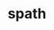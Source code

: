 ---
title: "spath"
layout: cache
categories: [package, develop]
meta: {"compilers": ["gcc@=11.1.0", "gcc@=11.4.0", "gcc@=7.5.0", "gcc@=9.4.0", "oneapi@=2024.2.1"], "num_specs": 39, "num_specs_by_stack": {"data-vis-sdk": 5, "e4s": 7, "e4s-neoverse-v2": 7, "e4s-neoverse_v1": 5, "e4s-oneapi": 9, "e4s-power": 2, "radiuss": 3, "root": 39}, "oss": ["ubuntu18.04", "ubuntu20.04", "ubuntu22.04"], "platforms": ["linux"], "stacks": ["data-vis-sdk", "e4s", "e4s-neoverse-v2", "e4s-neoverse_v1", "e4s-oneapi", "e4s-power", "radiuss", "root"], "targets": ["neoverse_v1", "neoverse_v2", "ppc64le", "x86_64_v3"], "versions": ["0.4.0"]}
spec_details: [{"compiler": "gcc@=9.4.0", "hash": "4nc7gcy6jnhe3r4zs7rhf3xpiwwpfbee", "os": "ubuntu20.04", "platform": "linux", "size": "-", "stacks": ["e4s-power", "root"], "tarball": "https://binaries.spack.io/develop/build_cache/linux-ubuntu20.04-ppc64le/gcc-9.4.0/spath-0.4.0/linux-ubuntu20.04-ppc64le-gcc-9.4.0-spath-0.4.0-4nc7gcy6jnhe3r4zs7rhf3xpiwwpfbee.spack", "target": "ppc64le", "variants": ["build_system=cmake", "build_type=Release", "generator=make", "~ipo", "~mpi", "+shared"], "versions": ["0.4.0"]}, {"compiler": "gcc@=11.1.0", "hash": "4pire4ckg6ljds5nmwlz6yfu67vbq7pf", "os": "ubuntu20.04", "platform": "linux", "size": "-", "stacks": ["data-vis-sdk", "root"], "tarball": "https://binaries.spack.io/develop/build_cache/linux-ubuntu20.04-x86_64_v3/gcc-11.1.0/spath-0.4.0/linux-ubuntu20.04-x86_64_v3-gcc-11.1.0-spath-0.4.0-4pire4ckg6ljds5nmwlz6yfu67vbq7pf.spack", "target": "x86_64_v3", "variants": ["build_system=cmake", "build_type=Release", "generator=make", "~ipo", "~mpi", "+shared"], "versions": ["0.4.0"]}, {"compiler": "gcc@=11.4.0", "hash": "626lg5vgn5cwjtmz3kqoipwmtilunaje", "os": "ubuntu22.04", "platform": "linux", "size": "-", "stacks": ["e4s-neoverse_v1", "root"], "tarball": "https://binaries.spack.io/develop/build_cache/linux-ubuntu22.04-neoverse_v1/gcc-11.4.0/spath-0.4.0/linux-ubuntu22.04-neoverse_v1-gcc-11.4.0-spath-0.4.0-626lg5vgn5cwjtmz3kqoipwmtilunaje.spack", "target": "neoverse_v1", "variants": ["build_system=cmake", "build_type=Release", "generator=make", "~ipo", "+mpi", "+shared"], "versions": ["0.4.0"]}, {"compiler": "oneapi@=2024.2.1", "hash": "6axzaz7tkiwbc73il7p7n6doeiotnqat", "os": "ubuntu22.04", "platform": "linux", "size": "-", "stacks": ["e4s-oneapi", "root"], "tarball": "https://binaries.spack.io/develop/build_cache/linux-ubuntu22.04-x86_64_v3/oneapi-2024.2.1/spath-0.4.0/linux-ubuntu22.04-x86_64_v3-oneapi-2024.2.1-spath-0.4.0-6axzaz7tkiwbc73il7p7n6doeiotnqat.spack", "target": "x86_64_v3", "variants": ["build_system=cmake", "build_type=Release", "generator=make", "~ipo", "~mpi", "+shared"], "versions": ["0.4.0"]}, {"compiler": "gcc@=11.4.0", "hash": "6hs4lgbnkdevbwdo7msmbq4cj7oayr3y", "os": "ubuntu22.04", "platform": "linux", "size": "-", "stacks": ["e4s-neoverse_v1", "root"], "tarball": "https://binaries.spack.io/develop/build_cache/linux-ubuntu22.04-neoverse_v1/gcc-11.4.0/spath-0.4.0/linux-ubuntu22.04-neoverse_v1-gcc-11.4.0-spath-0.4.0-6hs4lgbnkdevbwdo7msmbq4cj7oayr3y.spack", "target": "neoverse_v1", "variants": ["build_system=cmake", "build_type=Release", "generator=make", "~ipo", "~mpi", "+shared"], "versions": ["0.4.0"]}, {"compiler": "gcc@=11.4.0", "hash": "6ksak3rsiidn3w5iklkl2432htrgddxj", "os": "ubuntu22.04", "platform": "linux", "size": "-", "stacks": ["e4s", "root"], "tarball": "https://binaries.spack.io/develop/build_cache/linux-ubuntu22.04-x86_64_v3/gcc-11.4.0/spath-0.4.0/linux-ubuntu22.04-x86_64_v3-gcc-11.4.0-spath-0.4.0-6ksak3rsiidn3w5iklkl2432htrgddxj.spack", "target": "x86_64_v3", "variants": ["build_system=cmake", "build_type=Release", "generator=make", "~ipo", "~mpi", "+shared"], "versions": ["0.4.0"]}, {"compiler": "gcc@=11.4.0", "hash": "6o4shjfv33nxhuffxozffd2jqmj2l3m6", "os": "ubuntu22.04", "platform": "linux", "size": "-", "stacks": ["e4s", "root"], "tarball": "https://binaries.spack.io/develop/build_cache/linux-ubuntu22.04-x86_64_v3/gcc-11.4.0/spath-0.4.0/linux-ubuntu22.04-x86_64_v3-gcc-11.4.0-spath-0.4.0-6o4shjfv33nxhuffxozffd2jqmj2l3m6.spack", "target": "x86_64_v3", "variants": ["build_system=cmake", "build_type=Release", "generator=make", "~ipo", "+mpi", "+shared"], "versions": ["0.4.0"]}, {"compiler": "gcc@=9.4.0", "hash": "6vp6lw2fygorkqz42dd6kehtif5x2klf", "os": "ubuntu20.04", "platform": "linux", "size": "-", "stacks": ["e4s-power", "root"], "tarball": "https://binaries.spack.io/develop/build_cache/linux-ubuntu20.04-ppc64le/gcc-9.4.0/spath-0.4.0/linux-ubuntu20.04-ppc64le-gcc-9.4.0-spath-0.4.0-6vp6lw2fygorkqz42dd6kehtif5x2klf.spack", "target": "ppc64le", "variants": ["build_system=cmake", "build_type=Release", "generator=make", "~ipo", "+mpi", "+shared"], "versions": ["0.4.0"]}, {"compiler": "gcc@=7.5.0", "hash": "6wa3gssqmm2dlncz2dezhwtiys3kns7j", "os": "ubuntu18.04", "platform": "linux", "size": "-", "stacks": ["radiuss", "root"], "tarball": "https://binaries.spack.io/develop/build_cache/linux-ubuntu18.04-x86_64_v3/gcc-7.5.0/spath-0.4.0/linux-ubuntu18.04-x86_64_v3-gcc-7.5.0-spath-0.4.0-6wa3gssqmm2dlncz2dezhwtiys3kns7j.spack", "target": "x86_64_v3", "variants": ["build_system=cmake", "build_type=Release", "generator=make", "~ipo", "+mpi", "+shared"], "versions": ["0.4.0"]}, {"compiler": "oneapi@=2024.2.1", "hash": "7fg2zktkegiwtnd4nxzzl4nxbrsoo446", "os": "ubuntu22.04", "platform": "linux", "size": "-", "stacks": ["e4s-oneapi", "root"], "tarball": "https://binaries.spack.io/develop/build_cache/linux-ubuntu22.04-x86_64_v3/oneapi-2024.2.1/spath-0.4.0/linux-ubuntu22.04-x86_64_v3-oneapi-2024.2.1-spath-0.4.0-7fg2zktkegiwtnd4nxzzl4nxbrsoo446.spack", "target": "x86_64_v3", "variants": ["build_system=cmake", "build_type=Release", "generator=make", "~ipo", "+mpi", "+shared"], "versions": ["0.4.0"]}, {"compiler": "gcc@=11.4.0", "hash": "awdx455lqlnsfnftlyz4ex5pult3nosy", "os": "ubuntu22.04", "platform": "linux", "size": "-", "stacks": ["e4s-neoverse_v1", "root"], "tarball": "https://binaries.spack.io/develop/build_cache/linux-ubuntu22.04-neoverse_v1/gcc-11.4.0/spath-0.4.0/linux-ubuntu22.04-neoverse_v1-gcc-11.4.0-spath-0.4.0-awdx455lqlnsfnftlyz4ex5pult3nosy.spack", "target": "neoverse_v1", "variants": ["build_system=cmake", "build_type=Release", "generator=make", "~ipo", "~mpi", "+shared"], "versions": ["0.4.0"]}, {"compiler": "gcc@=11.1.0", "hash": "e2roamflu65zddgn2bcq6662ujk5yl4v", "os": "ubuntu20.04", "platform": "linux", "size": "-", "stacks": ["data-vis-sdk", "root"], "tarball": "https://binaries.spack.io/develop/build_cache/linux-ubuntu20.04-x86_64_v3/gcc-11.1.0/spath-0.4.0/linux-ubuntu20.04-x86_64_v3-gcc-11.1.0-spath-0.4.0-e2roamflu65zddgn2bcq6662ujk5yl4v.spack", "target": "x86_64_v3", "variants": ["build_system=cmake", "build_type=Release", "generator=make", "~ipo", "~mpi", "+shared"], "versions": ["0.4.0"]}, {"compiler": "gcc@=7.5.0", "hash": "iv3kybkndsl7bauz7mdozmkmg442o56x", "os": "ubuntu18.04", "platform": "linux", "size": "-", "stacks": ["radiuss", "root"], "tarball": "https://binaries.spack.io/develop/build_cache/linux-ubuntu18.04-x86_64_v3/gcc-7.5.0/spath-0.4.0/linux-ubuntu18.04-x86_64_v3-gcc-7.5.0-spath-0.4.0-iv3kybkndsl7bauz7mdozmkmg442o56x.spack", "target": "x86_64_v3", "variants": ["build_system=cmake", "build_type=Release", "generator=make", "~ipo", "+mpi", "+shared"], "versions": ["0.4.0"]}, {"compiler": "gcc@=11.4.0", "hash": "j4lyny6av22fa3x2fjd7t3e6vwzpn7e2", "os": "ubuntu22.04", "platform": "linux", "size": "-", "stacks": ["e4s", "root"], "tarball": "https://binaries.spack.io/develop/build_cache/linux-ubuntu22.04-x86_64_v3/gcc-11.4.0/spath-0.4.0/linux-ubuntu22.04-x86_64_v3-gcc-11.4.0-spath-0.4.0-j4lyny6av22fa3x2fjd7t3e6vwzpn7e2.spack", "target": "x86_64_v3", "variants": ["build_system=cmake", "build_type=Release", "generator=make", "~ipo", "+mpi", "+shared"], "versions": ["0.4.0"]}, {"compiler": "gcc@=11.4.0", "hash": "jij7wfoytn2qp5s2s6rl3hkp4pdvtbxi", "os": "ubuntu22.04", "platform": "linux", "size": "-", "stacks": ["e4s-neoverse-v2", "root"], "tarball": "https://binaries.spack.io/develop/build_cache/linux-ubuntu22.04-neoverse_v2/gcc-11.4.0/spath-0.4.0/linux-ubuntu22.04-neoverse_v2-gcc-11.4.0-spath-0.4.0-jij7wfoytn2qp5s2s6rl3hkp4pdvtbxi.spack", "target": "neoverse_v2", "variants": ["build_system=cmake", "build_type=Release", "generator=make", "~ipo", "~mpi", "+shared"], "versions": ["0.4.0"]}, {"compiler": "oneapi@=2024.2.1", "hash": "k53mwpzzkw6f2s3behlzmpxdiase4yr7", "os": "ubuntu22.04", "platform": "linux", "size": "-", "stacks": ["e4s-oneapi", "root"], "tarball": "https://binaries.spack.io/develop/build_cache/linux-ubuntu22.04-x86_64_v3/oneapi-2024.2.1/spath-0.4.0/linux-ubuntu22.04-x86_64_v3-oneapi-2024.2.1-spath-0.4.0-k53mwpzzkw6f2s3behlzmpxdiase4yr7.spack", "target": "x86_64_v3", "variants": ["build_system=cmake", "build_type=Release", "generator=make", "~ipo", "~mpi", "+shared"], "versions": ["0.4.0"]}, {"compiler": "gcc@=11.4.0", "hash": "kwww32xwlg6n4q7kjj273bese7zyoqol", "os": "ubuntu22.04", "platform": "linux", "size": "-", "stacks": ["e4s", "root"], "tarball": "https://binaries.spack.io/develop/build_cache/linux-ubuntu22.04-x86_64_v3/gcc-11.4.0/spath-0.4.0/linux-ubuntu22.04-x86_64_v3-gcc-11.4.0-spath-0.4.0-kwww32xwlg6n4q7kjj273bese7zyoqol.spack", "target": "x86_64_v3", "variants": ["build_system=cmake", "build_type=Release", "generator=make", "~ipo", "~mpi", "+shared"], "versions": ["0.4.0"]}, {"compiler": "oneapi@=2024.2.1", "hash": "ldxyoyb5kohlanwcimgsigveih2v6nhq", "os": "ubuntu22.04", "platform": "linux", "size": "-", "stacks": ["e4s-oneapi", "root"], "tarball": "https://binaries.spack.io/develop/build_cache/linux-ubuntu22.04-x86_64_v3/oneapi-2024.2.1/spath-0.4.0/linux-ubuntu22.04-x86_64_v3-oneapi-2024.2.1-spath-0.4.0-ldxyoyb5kohlanwcimgsigveih2v6nhq.spack", "target": "x86_64_v3", "variants": ["build_system=cmake", "build_type=Release", "generator=make", "~ipo", "~mpi", "+shared"], "versions": ["0.4.0"]}, {"compiler": "gcc@=11.4.0", "hash": "mpth6vqxijvh3vaeghj3ue3c2y76i3yq", "os": "ubuntu22.04", "platform": "linux", "size": "-", "stacks": ["e4s-neoverse-v2", "root"], "tarball": "https://binaries.spack.io/develop/build_cache/linux-ubuntu22.04-neoverse_v2/gcc-11.4.0/spath-0.4.0/linux-ubuntu22.04-neoverse_v2-gcc-11.4.0-spath-0.4.0-mpth6vqxijvh3vaeghj3ue3c2y76i3yq.spack", "target": "neoverse_v2", "variants": ["build_system=cmake", "build_type=Release", "generator=make", "~ipo", "~mpi", "+shared"], "versions": ["0.4.0"]}, {"compiler": "gcc@=11.1.0", "hash": "nunqqyhwiaayjoq3trfpp4cha7lydehg", "os": "ubuntu20.04", "platform": "linux", "size": "-", "stacks": ["data-vis-sdk", "root"], "tarball": "https://binaries.spack.io/develop/build_cache/linux-ubuntu20.04-x86_64_v3/gcc-11.1.0/spath-0.4.0/linux-ubuntu20.04-x86_64_v3-gcc-11.1.0-spath-0.4.0-nunqqyhwiaayjoq3trfpp4cha7lydehg.spack", "target": "x86_64_v3", "variants": ["build_system=cmake", "build_type=Release", "generator=make", "~ipo", "~mpi", "+shared"], "versions": ["0.4.0"]}, {"compiler": "gcc@=11.4.0", "hash": "nvt6mps6l4d2ojmcxr7tthxbrf6i2ay2", "os": "ubuntu22.04", "platform": "linux", "size": "-", "stacks": ["e4s-neoverse_v1", "root"], "tarball": "https://binaries.spack.io/develop/build_cache/linux-ubuntu22.04-neoverse_v1/gcc-11.4.0/spath-0.4.0/linux-ubuntu22.04-neoverse_v1-gcc-11.4.0-spath-0.4.0-nvt6mps6l4d2ojmcxr7tthxbrf6i2ay2.spack", "target": "neoverse_v1", "variants": ["build_system=cmake", "build_type=Release", "generator=make", "~ipo", "+mpi", "+shared"], "versions": ["0.4.0"]}, {"compiler": "gcc@=11.4.0", "hash": "opmqc25xcxuxfx76ogo2qr22lm4f2b3e", "os": "ubuntu22.04", "platform": "linux", "size": "-", "stacks": ["e4s", "root"], "tarball": "https://binaries.spack.io/develop/build_cache/linux-ubuntu22.04-x86_64_v3/gcc-11.4.0/spath-0.4.0/linux-ubuntu22.04-x86_64_v3-gcc-11.4.0-spath-0.4.0-opmqc25xcxuxfx76ogo2qr22lm4f2b3e.spack", "target": "x86_64_v3", "variants": ["build_system=cmake", "build_type=Release", "generator=make", "~ipo", "+mpi", "+shared"], "versions": ["0.4.0"]}, {"compiler": "gcc@=11.1.0", "hash": "osq654qaerkjs2avisruuszkb54lcx42", "os": "ubuntu20.04", "platform": "linux", "size": "-", "stacks": ["data-vis-sdk", "root"], "tarball": "https://binaries.spack.io/develop/build_cache/linux-ubuntu20.04-x86_64_v3/gcc-11.1.0/spath-0.4.0/linux-ubuntu20.04-x86_64_v3-gcc-11.1.0-spath-0.4.0-osq654qaerkjs2avisruuszkb54lcx42.spack", "target": "x86_64_v3", "variants": ["build_system=cmake", "build_type=Release", "generator=make", "~ipo", "~mpi", "+shared"], "versions": ["0.4.0"]}, {"compiler": "gcc@=7.5.0", "hash": "pkmiol7ka3a2te3zykyghigvg7i6flvn", "os": "ubuntu18.04", "platform": "linux", "size": "-", "stacks": ["root"], "tarball": "https://binaries.spack.io/develop/build_cache/linux-ubuntu18.04-x86_64_v3/gcc-7.5.0/spath-0.4.0/linux-ubuntu18.04-x86_64_v3-gcc-7.5.0-spath-0.4.0-pkmiol7ka3a2te3zykyghigvg7i6flvn.spack", "target": "x86_64_v3", "variants": ["build_system=cmake", "build_type=Release", "generator=make", "~ipo", "+mpi", "+shared"], "versions": ["0.4.0"]}, {"compiler": "oneapi@=2024.2.1", "hash": "psiifvmn66mmxun5hdxhfevrpv2uxvjn", "os": "ubuntu22.04", "platform": "linux", "size": "-", "stacks": ["e4s-oneapi", "root"], "tarball": "https://binaries.spack.io/develop/build_cache/linux-ubuntu22.04-x86_64_v3/oneapi-2024.2.1/spath-0.4.0/linux-ubuntu22.04-x86_64_v3-oneapi-2024.2.1-spath-0.4.0-psiifvmn66mmxun5hdxhfevrpv2uxvjn.spack", "target": "x86_64_v3", "variants": ["build_system=cmake", "build_type=Release", "generator=make", "~ipo", "~mpi", "+shared"], "versions": ["0.4.0"]}, {"compiler": "gcc@=7.5.0", "hash": "qnozwtloryz6tm2zqgfvtwmumy4ijvjj", "os": "ubuntu18.04", "platform": "linux", "size": "-", "stacks": ["radiuss", "root"], "tarball": "https://binaries.spack.io/develop/build_cache/linux-ubuntu18.04-x86_64_v3/gcc-7.5.0/spath-0.4.0/linux-ubuntu18.04-x86_64_v3-gcc-7.5.0-spath-0.4.0-qnozwtloryz6tm2zqgfvtwmumy4ijvjj.spack", "target": "x86_64_v3", "variants": ["build_system=cmake", "build_type=Release", "generator=make", "~ipo", "+mpi", "+shared"], "versions": ["0.4.0"]}, {"compiler": "gcc@=11.4.0", "hash": "r5pbvzscv6cxashaquuxxshau3krvbe5", "os": "ubuntu22.04", "platform": "linux", "size": "-", "stacks": ["e4s", "root"], "tarball": "https://binaries.spack.io/develop/build_cache/linux-ubuntu22.04-x86_64_v3/gcc-11.4.0/spath-0.4.0/linux-ubuntu22.04-x86_64_v3-gcc-11.4.0-spath-0.4.0-r5pbvzscv6cxashaquuxxshau3krvbe5.spack", "target": "x86_64_v3", "variants": ["build_system=cmake", "build_type=Release", "generator=make", "~ipo", "~mpi", "+shared"], "versions": ["0.4.0"]}, {"compiler": "gcc@=11.4.0", "hash": "swrs3uw3zah6f4echzbtujr35xxc37xj", "os": "ubuntu22.04", "platform": "linux", "size": "-", "stacks": ["e4s", "root"], "tarball": "https://binaries.spack.io/develop/build_cache/linux-ubuntu22.04-x86_64_v3/gcc-11.4.0/spath-0.4.0/linux-ubuntu22.04-x86_64_v3-gcc-11.4.0-spath-0.4.0-swrs3uw3zah6f4echzbtujr35xxc37xj.spack", "target": "x86_64_v3", "variants": ["build_system=cmake", "build_type=Release", "generator=make", "~ipo", "+mpi", "+shared"], "versions": ["0.4.0"]}, {"compiler": "gcc@=11.4.0", "hash": "tbz7o63qoksie5bgubtvymliauc7irhn", "os": "ubuntu22.04", "platform": "linux", "size": "-", "stacks": ["e4s-neoverse-v2", "root"], "tarball": "https://binaries.spack.io/develop/build_cache/linux-ubuntu22.04-neoverse_v2/gcc-11.4.0/spath-0.4.0/linux-ubuntu22.04-neoverse_v2-gcc-11.4.0-spath-0.4.0-tbz7o63qoksie5bgubtvymliauc7irhn.spack", "target": "neoverse_v2", "variants": ["build_system=cmake", "build_type=Release", "generator=make", "~ipo", "~mpi", "+shared"], "versions": ["0.4.0"]}, {"compiler": "gcc@=11.4.0", "hash": "teu3kfv4jxas6lwma73iuk5htkjtwlyr", "os": "ubuntu22.04", "platform": "linux", "size": "-", "stacks": ["e4s-neoverse_v1", "root"], "tarball": "https://binaries.spack.io/develop/build_cache/linux-ubuntu22.04-neoverse_v1/gcc-11.4.0/spath-0.4.0/linux-ubuntu22.04-neoverse_v1-gcc-11.4.0-spath-0.4.0-teu3kfv4jxas6lwma73iuk5htkjtwlyr.spack", "target": "neoverse_v1", "variants": ["build_system=cmake", "build_type=Release", "generator=make", "~ipo", "+mpi", "+shared"], "versions": ["0.4.0"]}, {"compiler": "oneapi@=2024.2.1", "hash": "thfqbmqourw5oihwndp5gv3ph2p24j6i", "os": "ubuntu22.04", "platform": "linux", "size": "-", "stacks": ["e4s-oneapi", "root"], "tarball": "https://binaries.spack.io/develop/build_cache/linux-ubuntu22.04-x86_64_v3/oneapi-2024.2.1/spath-0.4.0/linux-ubuntu22.04-x86_64_v3-oneapi-2024.2.1-spath-0.4.0-thfqbmqourw5oihwndp5gv3ph2p24j6i.spack", "target": "x86_64_v3", "variants": ["build_system=cmake", "build_type=Release", "generator=make", "~ipo", "+mpi", "+shared"], "versions": ["0.4.0"]}, {"compiler": "gcc@=11.4.0", "hash": "tns3b2bgrqxib4bixnygiz2ubcdbb5yw", "os": "ubuntu22.04", "platform": "linux", "size": "-", "stacks": ["e4s-neoverse-v2", "root"], "tarball": "https://binaries.spack.io/develop/build_cache/linux-ubuntu22.04-neoverse_v2/gcc-11.4.0/spath-0.4.0/linux-ubuntu22.04-neoverse_v2-gcc-11.4.0-spath-0.4.0-tns3b2bgrqxib4bixnygiz2ubcdbb5yw.spack", "target": "neoverse_v2", "variants": ["build_system=cmake", "build_type=Release", "generator=make", "~ipo", "+mpi", "+shared"], "versions": ["0.4.0"]}, {"compiler": "oneapi@=2024.2.1", "hash": "ucktrc7debqsukylnakown26b6khgvin", "os": "ubuntu22.04", "platform": "linux", "size": "-", "stacks": ["e4s-oneapi", "root"], "tarball": "https://binaries.spack.io/develop/build_cache/linux-ubuntu22.04-x86_64_v3/oneapi-2024.2.1/spath-0.4.0/linux-ubuntu22.04-x86_64_v3-oneapi-2024.2.1-spath-0.4.0-ucktrc7debqsukylnakown26b6khgvin.spack", "target": "x86_64_v3", "variants": ["build_system=cmake", "build_type=Release", "generator=make", "~ipo", "~mpi", "+shared"], "versions": ["0.4.0"]}, {"compiler": "oneapi@=2024.2.1", "hash": "uge5p3p2rjl3vjsjhdaidymie2ivmcae", "os": "ubuntu22.04", "platform": "linux", "size": "-", "stacks": ["e4s-oneapi", "root"], "tarball": "https://binaries.spack.io/develop/build_cache/linux-ubuntu22.04-x86_64_v3/oneapi-2024.2.1/spath-0.4.0/linux-ubuntu22.04-x86_64_v3-oneapi-2024.2.1-spath-0.4.0-uge5p3p2rjl3vjsjhdaidymie2ivmcae.spack", "target": "x86_64_v3", "variants": ["build_system=cmake", "build_type=Release", "generator=make", "~ipo", "~mpi", "+shared"], "versions": ["0.4.0"]}, {"compiler": "gcc@=11.4.0", "hash": "vngfqtwticrbbpgqi2pd4xv6x53xd6rm", "os": "ubuntu22.04", "platform": "linux", "size": "-", "stacks": ["e4s-neoverse-v2", "root"], "tarball": "https://binaries.spack.io/develop/build_cache/linux-ubuntu22.04-neoverse_v2/gcc-11.4.0/spath-0.4.0/linux-ubuntu22.04-neoverse_v2-gcc-11.4.0-spath-0.4.0-vngfqtwticrbbpgqi2pd4xv6x53xd6rm.spack", "target": "neoverse_v2", "variants": ["build_system=cmake", "build_type=Release", "generator=make", "~ipo", "+mpi", "+shared"], "versions": ["0.4.0"]}, {"compiler": "gcc@=11.4.0", "hash": "vocfdewbgyquzefpcknljyhljvq32tgd", "os": "ubuntu22.04", "platform": "linux", "size": "-", "stacks": ["e4s-neoverse-v2", "root"], "tarball": "https://binaries.spack.io/develop/build_cache/linux-ubuntu22.04-neoverse_v2/gcc-11.4.0/spath-0.4.0/linux-ubuntu22.04-neoverse_v2-gcc-11.4.0-spath-0.4.0-vocfdewbgyquzefpcknljyhljvq32tgd.spack", "target": "neoverse_v2", "variants": ["build_system=cmake", "build_type=Release", "generator=make", "~ipo", "+mpi", "+shared"], "versions": ["0.4.0"]}, {"compiler": "gcc@=11.4.0", "hash": "w5y2fmechzou4ib65cisg7ycoibxlqv4", "os": "ubuntu22.04", "platform": "linux", "size": "-", "stacks": ["e4s-neoverse-v2", "root"], "tarball": "https://binaries.spack.io/develop/build_cache/linux-ubuntu22.04-neoverse_v2/gcc-11.4.0/spath-0.4.0/linux-ubuntu22.04-neoverse_v2-gcc-11.4.0-spath-0.4.0-w5y2fmechzou4ib65cisg7ycoibxlqv4.spack", "target": "neoverse_v2", "variants": ["build_system=cmake", "build_type=Release", "generator=make", "~ipo", "+mpi", "+shared"], "versions": ["0.4.0"]}, {"compiler": "gcc@=11.1.0", "hash": "xmgi4rwb363ezy6gwn5ccmxsugwn57vc", "os": "ubuntu20.04", "platform": "linux", "size": "-", "stacks": ["data-vis-sdk", "root"], "tarball": "https://binaries.spack.io/develop/build_cache/linux-ubuntu20.04-x86_64_v3/gcc-11.1.0/spath-0.4.0/linux-ubuntu20.04-x86_64_v3-gcc-11.1.0-spath-0.4.0-xmgi4rwb363ezy6gwn5ccmxsugwn57vc.spack", "target": "x86_64_v3", "variants": ["build_system=cmake", "build_type=Release", "generator=make", "~ipo", "~mpi", "+shared"], "versions": ["0.4.0"]}, {"compiler": "oneapi@=2024.2.1", "hash": "zjkfv664qr4cfaqz3vlvp764kr6eqtjn", "os": "ubuntu22.04", "platform": "linux", "size": "-", "stacks": ["e4s-oneapi", "root"], "tarball": "https://binaries.spack.io/develop/build_cache/linux-ubuntu22.04-x86_64_v3/oneapi-2024.2.1/spath-0.4.0/linux-ubuntu22.04-x86_64_v3-oneapi-2024.2.1-spath-0.4.0-zjkfv664qr4cfaqz3vlvp764kr6eqtjn.spack", "target": "x86_64_v3", "variants": ["build_system=cmake", "build_type=Release", "generator=make", "~ipo", "+mpi", "+shared"], "versions": ["0.4.0"]}]
---
